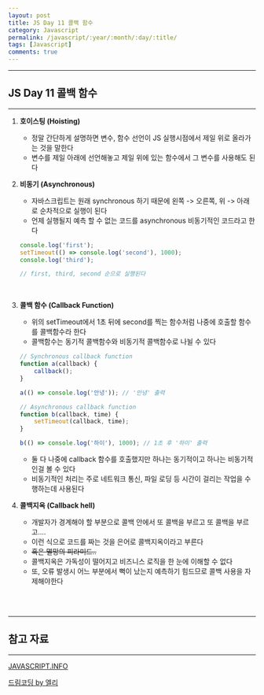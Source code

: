 ```yaml
---
layout: post
title: JS Day 11 콜백 함수
category: Javascript
permalink: /javascript/:year/:month/:day/:title/
tags: [Javascript]
comments: true
---
```


---

## JS Day 11 콜백 함수

---

1. **호이스팅 (Hoisting)**

   * 정말 간단하게 설명하면 변수, 함수 선언이 JS 실행시점에서 제일 위로 올라가는 것을 말한다
   * 변수를 제일 아래에 선언해놓고 제일 위에 있는 함수에서 그 변수를 사용해도 된다

2. **비동기 (Asynchronous)**

   * 자바스크립트는 원래 synchronous 하기 때문에 왼쪽 -> 오른쪽, 위 -> 아래로 순차적으로 실행이 된다
   * 언제 실행될지 예측 할 수 없는 코드를 asynchronous 비동기적인 코드라고 한다

   ```javascript
   console.log('first');
   setTimeout(() => console.log('second'), 1000);
   console.log('third');
   
   // first, third, second 순으로 실행된다
   ```

   <br>

3. **콜백 함수 (Callback Function)**

   * 위의 setTimeout에서 1초 뒤에 second를 찍는 함수처럼 나중에 호출할 함수를 콜백함수라 한다
   * 콜백함수는 동기적 콜백함수와 비동기적 콜백함수로 나뉠 수 있다

   ```javascript
   // Synchronous callback function
   function a(callback) {
       callback();
   }
   
   a(() => console.log('안녕')); // '안녕' 출력
   
   // Asynchronous callback function
   function b(callback, time) {
       setTimeout(callback, time);
   }
   
   b(() => console.log('하이'), 1000); // 1초 후 '하이' 출력
   ```

   * 둘 다 나중에 callback 함수를 호출했지만 하나는 동기적이고 하나는 비동기적인걸 볼 수 있다
   * 비동기적인 처리는 주로 네트워크 통신, 파일 로딩 등 시간이 걸리는 작업을 수행하는데 사용된다

4. **콜백지옥 (Callback hell)**

   * 개발자가 경계해야 할 부분으로 콜백 안에서 또 콜백을 부르고 또 콜백을 부르고....
   * 이런 식으로 코드를 짜는 것을 은어로 콜백지옥이라고 부른다
   * ~~혹은 멸망의 피라미드..~~
   * 콜백지옥은 가독성이 떨어지고 비즈니스 로직을 한 눈에 이해할 수 없다
   * 또, 오류 발생시 어느 부분에서 뻑이 났는지 예측하기 힘드므로 콜백 사용을 자제해야한다

<br>

<br>

---

## 참고 자료

---

[JAVASCRIPT.INFO](https://ko.javascript.info/)

[드림코딩 by 엘리](https://www.youtube.com/c/%EB%93%9C%EB%A6%BC%EC%BD%94%EB%94%A9by%EC%97%98%EB%A6%AC/featured)